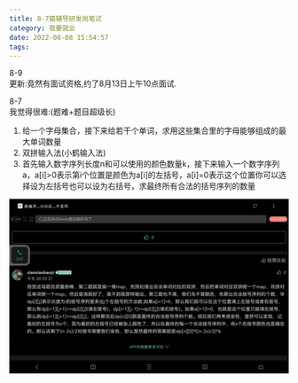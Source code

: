 ```yaml
---
title: 8-7猿辅导研发岗笔试
category: 我要就业
date: 2022-08-08 15:54:57
tags:
---
```

8-9  
更新:竟然有面试资格,约了8月13日上午10点面试.

8-7  
我觉得很难:(题难+题目超级长)  
1. 给一个字母集合，接下来给若干个单词，求用这些集合里的字母能够组成的最大单词数量
2. 双拼输入法(小鹤输入法)
3. 首先输入数字序列长度n和可以使用的颜色数量k，接下来输入一个数字序列a，a[i]>0表示第i个位置是颜色为a[i]的左括号，a[i]=0表示这个位置你可以选择设为左括号也可以设为右括号，求最终所有合法的括号序列的数量

![1660100597745](https://raw.githubusercontent.com/HITlittlefox/HITlittlefox.github.io/main/source/_posts/image/8-8monkey/1660100597745.png)